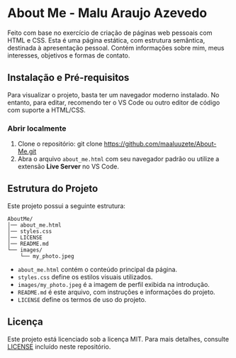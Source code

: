 # About Me - Malu Araujo Azevedo
Feito com base no exercício de criação de páginas web pessoais com HTML e CSS. Esta é uma página estática, com estrutura semântica, destinada à apresentação pessoal. Contém informações sobre mim, meus interesses, objetivos e formas de contato.

## Instalação e Pré-requisitos
Para visualizar o projeto, basta ter um navegador moderno instalado. No entanto, para editar, recomendo ter o VS Code ou outro editor de código com suporte a HTML/CSS.
### Abrir localmente
1. Clone o repositório:
git clone https://github.com/maaluuzete/About-Me.git
2. Abra o arquivo `about_me.html` com seu navegador padrão ou utilize a extensão **Live Server** no VS Code.

## Estrutura do Projeto
Este projeto possui a seguinte estrutura:
```
AboutMe/
│── about_me.html
│── styles.css
│── LICENSE
│── README.md
└── images/
    └── my_photo.jpeg
```
* `about_me.html` contém o conteúdo principal da página.
* `styles.css` define os estilos visuais utilizados.
* `images/my_photo.jpeg` é a imagem de perfil exibida na introdução.
* `README.md` é este arquivo, com instruções e informações do projeto.
* `LICENSE` define os termos de uso do projeto.

## Licença
Este projeto está licenciado sob a licença MIT. Para mais detalhes, consulte [LICENSE](https://github.com/maaluuzete/About-Me?tab=MIT-1-ov-file) incluído neste repositório.

